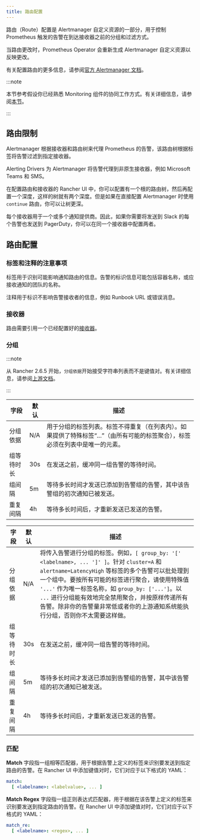 ```yaml
---
title: 路由配置
---
```


路由（Route）配置是 Alertmanager 自定义资源的一部分，用于控制 Prometheus 触发的告警在到达接收器之前的分组和过滤方式。

当路由更改时，Prometheus Operator 会重新生成 Alertmanager 自定义资源以反映更改。

有关配置路由的更多信息，请参阅[官方 Alertmanager 文档](https://www.prometheus.io/docs/alerting/latest/configuration/#route)。

:::note

本节参考假设你已经熟悉 Monitoring 组件的协同工作方式。有关详细信息，请参阅[本节](../../integrations-in-rancher/monitoring-and-alerting/how-monitoring-works.md)。

:::



## 路由限制

Alertmanager 根据接收器和路由树来代理 Prometheus 的告警，该路由树根据标签将告警过滤到指定接收器。

Alerting Drivers 为 Alertmanager 将告警代理到非原生接收器，例如 Microsoft Teams 和 SMS。

在配置路由和接收器的 Rancher UI 中，你可以配置有一个根的路由树，然后再配置一个深度，这样的树就有两个深度。但是如果在直接配置 Alertmanager 时使用 `continue` 路由，你可以让树更深。

每个接收器用于一个或多个通知提供商。因此，如果你需要将发送到 Slack 的每个告警也发送到 PagerDuty，你可以在同一个接收器中配置两者。

## 路由配置

### 标签和注释的注意事项

标签用于识别可能影响通知路由的信息。告警的标识信息可能包括容器名称，或应接收通知的团队的名称。

注释用于标识不影响告警接收者的信息，例如 Runbook URL 或错误消息。


### 接收器
路由需要引用一个已经配置好的[接收器](#接收器配置)。

### 分组

<Tabs>
<TabItem value="Rancher v2.6.5+">

:::note

从 Rancher 2.6.5 开始，`分组依据`开始接受字符串列表而不是键值对。有关详细信息，请参阅[上游文档](https://github.com/prometheus-operator/prometheus-operator/blob/main/Documentation/api.md#route)。

:::

| 字段 | 默认 | 描述 |
|-------|--------------|---------|
| 分组依据 | N/A | 用于分组的标签列表。标签不得重复（在列表内）。如果提供了特殊标签“...”（由所有可能的标签聚合），标签必须在列表中是唯一的元素。 |
| 组等待时长 | 30s | 在发送之前，缓冲同一组告警的等待时间。 |
| 组间隔 | 5m | 等待多长时间才发送已添加到告警组的告警，其中该告警组的初次通知已被发送。 |
| 重复间隔 | 4h | 等待多长时间后，才重新发送已发送的告警。 |

</TabItem>
<TabItem value="Rancher 版本低于 v2.6.5">

| 字段 | 默认 | 描述 |
|-------|--------------|---------|
| 分组依据 | N/A | 将传入告警进行分组的标签。例如，`[ group_by: '[' <labelname>, ... ']' ]`。针对 `cluster=A` 和 `alertname=LatencyHigh` 等标签的多个告警可以批处理到一个组中。要按所有可能的标签进行聚合，请使用特殊值 `'...'` 作为唯一标签名称，如 `group_by: ['...']`。以 `...` 进行分组能有效地完全禁用聚合，并按原样传递所有告警。除非你的告警量非常低或者你的上游通知系统能执行分组，否则你不太需要这样做。 |
| 组等待时长 | 30s | 在发送之前，缓冲同一组告警的等待时间。 |
| 组间隔 | 5m | 等待多长时间才发送已添加到告警组的告警，其中该告警组的初次通知已被发送。 |
| 重复间隔 | 4h | 等待多长时间后，才重新发送已发送的告警。 |

</TabItem>
</Tabs>



### 匹配

**Match** 字段指一组相等匹配器，用于根据告警上定义的标签来识别要发送到指定路由的告警。在 Rancher UI 中添加键值对时，它们对应于以下格式的 YAML：

```yaml
match:
  [ <labelname>: <labelvalue>, ... ]
```

**Match Regex** 字段指一组正则表达式匹配器，用于根据在该告警上定义的标签来识别要发送到指定路由的告警。在 Rancher UI 中添加键值对时，它们对应于以下格式的 YAML：

```yaml
match_re:
  [ <labelname>: <regex>, ... ]
```
